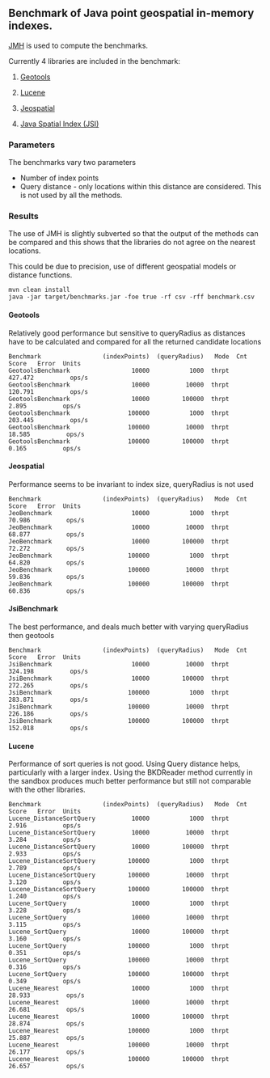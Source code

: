## Benchmark of Java point geospatial in-memory indexes.

[JMH](http://openjdk.java.net/projects/code-tools/jmh/) is used to compute the benchmarks.

Currently 4 libraries are included in the benchmark:

1. [Geotools](https://geotools.org)

2. [Lucene](https://lucene.apache.org)

3. [Jeospatial](https://jchambers.github.io/jeospatial)

4. [Java Spatial Index (JSI)](https://github.com/aled/jsi)

### Parameters

The benchmarks vary two parameters

* Number of index points
* Query distance - only locations within this distance are considered. This is not used by all the methods.

### Results

The use of JMH is slightly subverted so that the output of the methods can be compared and this shows that the libraries do not agree on the nearest locations.

This could be due to precision, use of different geospatial models or distance functions.

```
mvn clean install
java -jar target/benchmarks.jar -foe true -rf csv -rff benchmark.csv
```

#### Geotools
Relatively good performance but sensitive to queryRadius as distances have to be calculated and compared for all the returned candidate locations
```
Benchmark                 (indexPoints)  (queryRadius)   Mode  Cnt    Score   Error  Units
GeotoolsBenchmark                 10000           1000  thrpt       427.472          ops/s
GeotoolsBenchmark                 10000          10000  thrpt       120.791          ops/s
GeotoolsBenchmark                 10000         100000  thrpt         2.895          ops/s
GeotoolsBenchmark                100000           1000  thrpt       203.445          ops/s
GeotoolsBenchmark                100000          10000  thrpt        18.585          ops/s
GeotoolsBenchmark                100000         100000  thrpt         0.165          ops/s
```

#### Jeospatial
Performance seems to be invariant to index size, queryRadius is not used
```
Benchmark                 (indexPoints)  (queryRadius)   Mode  Cnt    Score   Error  Units
JeoBenchmark                      10000           1000  thrpt        70.986          ops/s
JeoBenchmark                      10000          10000  thrpt        68.877          ops/s
JeoBenchmark                      10000         100000  thrpt        72.272          ops/s
JeoBenchmark                     100000           1000  thrpt        64.820          ops/s
JeoBenchmark                     100000          10000  thrpt        59.836          ops/s
JeoBenchmark                     100000         100000  thrpt        60.836          ops/s
```

#### JsiBenchmark
The best performance, and deals much better with varying queryRadius then geotools
```
Benchmark                 (indexPoints)  (queryRadius)   Mode  Cnt    Score   Error  Units
JsiBenchmark                      10000          10000  thrpt       324.198          ops/s
JsiBenchmark                      10000         100000  thrpt       272.265          ops/s
JsiBenchmark                     100000           1000  thrpt       283.871          ops/s
JsiBenchmark                     100000          10000  thrpt       226.186          ops/s
JsiBenchmark                     100000         100000  thrpt       152.018          ops/s
```
#### Lucene
Performance of sort queries is not good. Using Query distance helps, particularly with a larger index.
Using the BKDReader method currently in the sandbox produces much better performance but still not comparable with the other libraries.
```
Benchmark                 (indexPoints)  (queryRadius)   Mode  Cnt    Score   Error  Units
Lucene_DistanceSortQuery          10000           1000  thrpt         2.916          ops/s
Lucene_DistanceSortQuery          10000          10000  thrpt         3.284          ops/s
Lucene_DistanceSortQuery          10000         100000  thrpt         2.933          ops/s
Lucene_DistanceSortQuery         100000           1000  thrpt         2.789          ops/s
Lucene_DistanceSortQuery         100000          10000  thrpt         3.120          ops/s
Lucene_DistanceSortQuery         100000         100000  thrpt         1.240          ops/s
Lucene_SortQuery                  10000           1000  thrpt         3.228          ops/s
Lucene_SortQuery                  10000          10000  thrpt         3.115          ops/s
Lucene_SortQuery                  10000         100000  thrpt         3.160          ops/s
Lucene_SortQuery                 100000           1000  thrpt         0.351          ops/s
Lucene_SortQuery                 100000          10000  thrpt         0.316          ops/s
Lucene_SortQuery                 100000         100000  thrpt         0.349          ops/s
Lucene_Nearest                    10000           1000  thrpt        28.933          ops/s
Lucene_Nearest                    10000          10000  thrpt        26.681          ops/s
Lucene_Nearest                    10000         100000  thrpt        28.874          ops/s
Lucene_Nearest                   100000           1000  thrpt        25.887          ops/s
Lucene_Nearest                   100000          10000  thrpt        26.177          ops/s
Lucene_Nearest                   100000         100000  thrpt        26.657          ops/s
```
